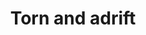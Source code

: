 ---
title: Torn and adrift
layout: img
image_path: /img/art/refugee.png
thumb_path: /img/art/refugee_tn.jpg
---
